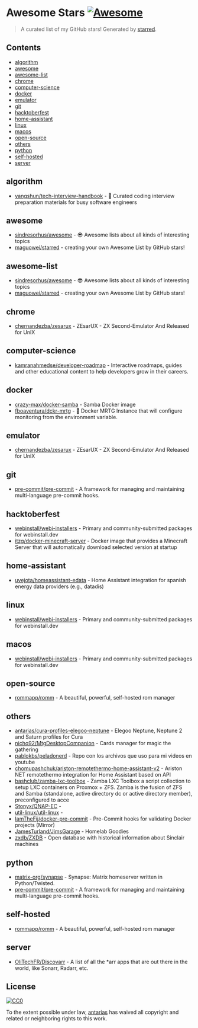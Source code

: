 <!--lint disable awesome-contributing awesome-license awesome-list-item match-punctuation no-repeat-punctuation no-undefined-references awesome-spell-check-->
# Awesome Stars [![Awesome](https://awesome.re/badge.svg)](https://github.com/sindresorhus/awesome)

> A curated list of my GitHub stars! Generated by [starred](https://github.com/maguowei/starred).

## Contents

- [algorithm](#algorithm)
- [awesome](#awesome)
- [awesome-list](#awesome-list)
- [chrome](#chrome)
- [computer-science](#computer-science)
- [docker](#docker)
- [emulator](#emulator)
- [git](#git)
- [hacktoberfest](#hacktoberfest)
- [home-assistant](#home-assistant)
- [linux](#linux)
- [macos](#macos)
- [open-source](#open-source)
- [others](#others)
- [python](#python)
- [self-hosted](#self-hosted)
- [server](#server)

## algorithm 

- [yangshun/tech-interview-handbook](https://github.com/yangshun/tech-interview-handbook) - 💯 Curated coding interview preparation materials for busy software engineers

## awesome 

- [sindresorhus/awesome](https://github.com/sindresorhus/awesome) - 😎 Awesome lists about all kinds of interesting topics
- [maguowei/starred](https://github.com/maguowei/starred) - creating your own Awesome List by GitHub stars!

## awesome-list 

- [sindresorhus/awesome](https://github.com/sindresorhus/awesome) - 😎 Awesome lists about all kinds of interesting topics
- [maguowei/starred](https://github.com/maguowei/starred) - creating your own Awesome List by GitHub stars!

## chrome 

- [chernandezba/zesarux](https://github.com/chernandezba/zesarux) - ZEsarUX - ZX Second-Emulator And Released for UniX

## computer-science 

- [kamranahmedse/developer-roadmap](https://github.com/kamranahmedse/developer-roadmap) - Interactive roadmaps, guides and other educational content to help developers grow in their careers.

## docker 

- [crazy-max/docker-samba](https://github.com/crazy-max/docker-samba) - Samba Docker image
- [fboaventura/dckr-mrtg](https://github.com/fboaventura/dckr-mrtg) - :whale: Docker MRTG Instance that will configure monitoring from the environment variable.

## emulator 

- [chernandezba/zesarux](https://github.com/chernandezba/zesarux) - ZEsarUX - ZX Second-Emulator And Released for UniX

## git 

- [pre-commit/pre-commit](https://github.com/pre-commit/pre-commit) - A framework for managing and maintaining multi-language pre-commit hooks.

## hacktoberfest 

- [webinstall/webi-installers](https://github.com/webinstall/webi-installers) - Primary and community-submitted packages for webinstall.dev
- [itzg/docker-minecraft-server](https://github.com/itzg/docker-minecraft-server) - Docker image that provides a Minecraft Server that will automatically download selected version at startup

## home-assistant 

- [uvejota/homeassistant-edata](https://github.com/uvejota/homeassistant-edata) - Home Assistant integration for spanish energy data providers (e.g., datadis)

## linux 

- [webinstall/webi-installers](https://github.com/webinstall/webi-installers) - Primary and community-submitted packages for webinstall.dev

## macos 

- [webinstall/webi-installers](https://github.com/webinstall/webi-installers) - Primary and community-submitted packages for webinstall.dev

## open-source 

- [rommapp/romm](https://github.com/rommapp/romm) - A beautiful, powerful, self-hosted rom manager

## others 

- [antarias/cura-profiles-elegoo-neptune](https://github.com/antarias/cura-profiles-elegoo-neptune) - Elegoo Neptune, Neptune 2 and Saturn profiles for Cura
- [nicho92/MtgDesktopCompanion](https://github.com/nicho92/MtgDesktopCompanion) - Cards manager for magic the gathering
- [pablokbs/peladonerd](https://github.com/pablokbs/peladonerd) - Repo con los archivos que uso para mi videos en youtube
- [chomupashchuk/ariston-remotethermo-home-assistant-v2](https://github.com/chomupashchuk/ariston-remotethermo-home-assistant-v2) - Ariston NET remotethermo integration for Home Assistant based on API
- [bashclub/zamba-lxc-toolbox](https://github.com/bashclub/zamba-lxc-toolbox) - Zamba LXC Toolbox a script collection to setup LXC containers on Proxmox + ZFS. Zamba is the fusion of ZFS and Samba (standalone, active directory dc or active directory member), preconfigured to acce
- [Stonyx/QNAP-EC](https://github.com/Stonyx/QNAP-EC) - 
- [util-linux/util-linux](https://github.com/util-linux/util-linux) - 
- [IamTheFij/docker-pre-commit](https://github.com/IamTheFij/docker-pre-commit) - Pre-Commit hooks for validating Docker projects (Mirror)
- [JamesTurland/JimsGarage](https://github.com/JamesTurland/JimsGarage) - Homelab Goodies
- [zxdb/ZXDB](https://github.com/zxdb/ZXDB) - Open database with historical information about Sinclair machines

## python 

- [matrix-org/synapse](https://github.com/matrix-org/synapse) - Synapse: Matrix homeserver written in Python/Twisted.
- [pre-commit/pre-commit](https://github.com/pre-commit/pre-commit) - A framework for managing and maintaining multi-language pre-commit hooks.

## self-hosted 

- [rommapp/romm](https://github.com/rommapp/romm) - A beautiful, powerful, self-hosted rom manager

## server 

- [OliTechFR/Discovarr](https://github.com/OliTechFR/Discovarr) - A list of all the *arr apps that are out there in the world, like Sonarr, Radarr, etc.


## License

[![CC0](http://mirrors.creativecommons.org/presskit/buttons/88x31/svg/cc-zero.svg)](https://creativecommons.org/publicdomain/zero/1.0/)

To the extent possible under law, [antarias](https://github.com/antarias) has waived all copyright and related or neighboring rights to this work.

